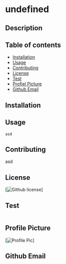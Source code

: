 
# undefined

## Description


## Table of contents
* [Installation](#installation)
* [Usage](#usage)
* [Contributing](#contributing)
* [License](#license)
* [Test](#test)
* [Profiel Picture](#profilePic)
* [Github Email](#profileEmail)

## Installation


## Usage
```
asd
```

## Contributing
asd

## License
[![Github license](https://img.shields.io/badge/license-undefined-blue.svg)]

## Test
```

```

## Profile Picture
[![Profile Pic]()]

## Github Email

